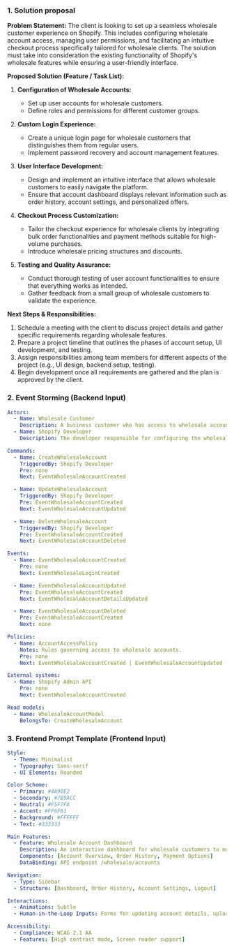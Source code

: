 ### **1. Solution proposal**

**Problem Statement:**
The client is looking to set up a seamless wholesale customer experience on Shopify. This includes configuring wholesale account access, managing user permissions, and facilitating an intuitive checkout process specifically tailored for wholesale clients. The solution must take into consideration the existing functionality of Shopify's wholesale features while ensuring a user-friendly interface.

**Proposed Solution (Feature / Task List):**

1. **Configuration of Wholesale Accounts:**

   - Set up user accounts for wholesale customers.
   - Define roles and permissions for different customer groups.

2. **Custom Login Experience:**

   - Create a unique login page for wholesale customers that distinguishes them from regular users.
   - Implement password recovery and account management features.

3. **User Interface Development:**

   - Design and implement an intuitive interface that allows wholesale customers to easily navigate the platform.
   - Ensure that account dashboard displays relevant information such as order history, account settings, and personalized offers.

4. **Checkout Process Customization:**

   - Tailor the checkout experience for wholesale clients by integrating bulk order functionalities and payment methods suitable for high-volume purchases.
   - Introduce wholesale pricing structures and discounts.

5. **Testing and Quality Assurance:**
   - Conduct thorough testing of user account functionalities to ensure that everything works as intended.
   - Gather feedback from a small group of wholesale customers to validate the experience.

**Next Steps & Responsibilities:**

1. Schedule a meeting with the client to discuss project details and gather specific requirements regarding wholesale features.
2. Prepare a project timeline that outlines the phases of account setup, UI development, and testing.
3. Assign responsibilities among team members for different aspects of the project (e.g., UI design, backend setup, testing).
4. Begin development once all requirements are gathered and the plan is approved by the client.

### **2. Event Storming (Backend Input)**

```yaml
Actors:
  - Name: Wholesale Customer
    Description: A business customer who has access to wholesale account features.
  - Name: Shopify Developer
    Description: The developer responsible for configuring the wholesale experience.

Commands:
  - Name: CreateWholesaleAccount
    TriggeredBy: Shopify Developer
    Pre: none
    Next: EventWholesaleAccountCreated

  - Name: UpdateWholesaleAccount
    TriggeredBy: Shopify Developer
    Pre: EventWholesaleAccountCreated
    Next: EventWholesaleAccountUpdated

  - Name: DeleteWholesaleAccount
    TriggeredBy: Shopify Developer
    Pre: EventWholesaleAccountCreated
    Next: EventWholesaleAccountDeleted

Events:
  - Name: EventWholesaleAccountCreated
    Pre: none
    Next: EventWholesaleLoginCreated

  - Name: EventWholesaleAccountUpdated
    Pre: EventWholesaleAccountCreated
    Next: EventWholesaleAccountDetailsUpdated

  - Name: EventWholesaleAccountDeleted
    Pre: EventWholesaleAccountCreated
    Next: none

Policies:
  - Name: AccountAccessPolicy
    Notes: Rules governing access to wholesale accounts.
    Pre: none
    Next: EventWholesaleAccountCreated | EventWholesaleAccountUpdated

External systems:
  - Name: Shopify Admin API
    Pre: none
    Next: EventWholesaleAccountCreated

Read models:
  - Name: WholesaleAccountModel
    BelongsTo: CreateWholesaleAccount
```

### **3. Frontend Prompt Template (Frontend Input)**

```yaml
Style:
  - Theme: Minimalist
  - Typography: Sans-serif
  - UI Elements: Rounded

Color Scheme:
  - Primary: #4A90E2
  - Secondary: #7B9ACC
  - Neutral: #F5F7FA
  - Accent: #FF6F61
  - Background: #FFFFFF
  - Text: #333333

Main Features:
  - Feature: Wholesale Account Dashboard
    Description: An interactive dashboard for wholesale customers to manage their accounts.
    Components: [Account Overview, Order History, Payment Options]
    DataBinding: API endpoint /wholesale/accounts

Navigation:
  - Type: Sidebar
  - Structure: [Dashboard, Order History, Account Settings, Logout]

Interactions:
  - Animations: Subtle
  - Human-in-the-Loop Inputs: Forms for updating account details, uploading necessary documents

Accessibility:
  - Compliance: WCAG 2.1 AA
  - Features: [High contrast mode, Screen reader support]
```
